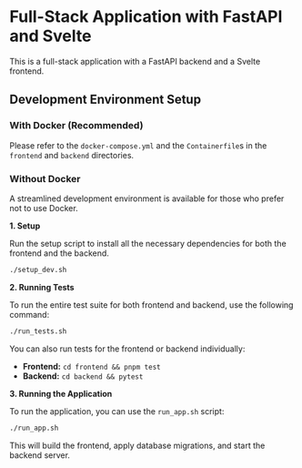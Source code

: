 # Full-Stack Application with FastAPI and Svelte

This is a full-stack application with a FastAPI backend and a Svelte frontend.

## Development Environment Setup

### With Docker (Recommended)

Please refer to the `docker-compose.yml` and the `Containerfile`s in the `frontend` and `backend` directories.

### Without Docker

A streamlined development environment is available for those who prefer not to use Docker.

**1. Setup**

Run the setup script to install all the necessary dependencies for both the frontend and the backend.

```bash
./setup_dev.sh
```

**2. Running Tests**

To run the entire test suite for both frontend and backend, use the following command:

```bash
./run_tests.sh
```

You can also run tests for the frontend or backend individually:

- **Frontend:** `cd frontend && pnpm test`
- **Backend:** `cd backend && pytest`

**3. Running the Application**

To run the application, you can use the `run_app.sh` script:

```bash
./run_app.sh
```

This will build the frontend, apply database migrations, and start the backend server.
